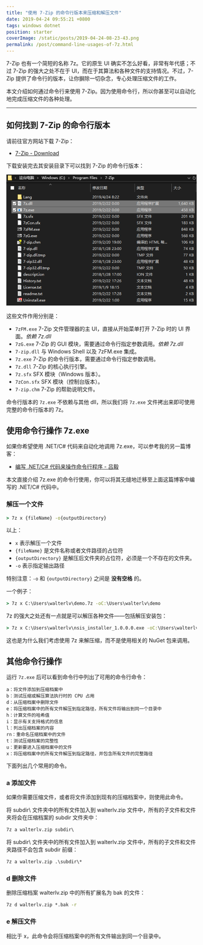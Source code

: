 ```yaml
---
title: "使用 7-Zip 的命令行版本来压缩和解压文件"
date: 2019-04-24 09:55:21 +0800
tags: windows dotnet
position: starter
coverImage: /static/posts/2019-04-24-08-23-43.png
permalink: /post/command-line-usages-of-7z.html
---
```


7-Zip 也有一个简短的名称 7z。它的原生 UI 确实不怎么好看，非常有年代感；不过 7-Zip 的强大之处不在于 UI，而在于其算法和各种文件的支持情况。不过，7-Zip 提供了命令行的版本，让你摒除一切杂念，专心处理压缩文件的工作。

本文介绍如何通过命令行来使用 7-Zip。因为使用命令行，所以你甚至可以自动化地完成压缩文件的各种处理。

---

<div id="toc"></div>

## 如何找到 7-Zip 的命令行版本

请前往官方网站下载 7-Zip：

- [7-Zip - Download](https://www.7-zip.org/download.html)

下载安装完去其安装目录下可以找到 7-Zip 的命令行版本：

![7-Zip 的安装目录](/static/posts/2019-04-24-08-23-43.png)

这些文件作用分别是：

- `7zFM.exe` 7-Zip 文件管理器的主 UI，直接从开始菜单打开 7-Zip 时的 UI 界面。*依赖 7z.dll*
- `7zG.exe` 7-Zip 的 GUI 模块，需要通过命令行指定参数调用。*依赖 7z.dll*
- `7-zip.dll` 与 Windows Shell 以及 7zFM.exe 集成。
- `7z.exe` 7-Zip 的命令行版本，需要通过命令行指定参数调用。
- `7z.dll` 7-Zip 的核心执行引擎。
- `7z.sfx` SFX 模块（Windows 版本）。
- `7zCon.sfx` SFX 模块（控制台版本）。
- `7-zip.chm` 7-Zip 的帮助说明文件。

命令行版本的 `7z.exe` 不依赖与其他 dll，所以我们将 `7z.exe` 文件拷出来即可使用完整的命令行版本的 7z。

## 使用命令行操作 7z.exe

如果你希望使用 .NET/C# 代码来自动化地调用 7z.exe，可以参考我的另一篇博客：

- [编写 .NET/C# 代码来操作命令行程序 - 吕毅](/post/run-commands-using-csharp)

本文直接介绍 7z.exe 的命令行使用，你可以将其无缝地迁移至上面这篇博客中编写的 .NET/C# 代码中。

### 解压一个文件

```cmd
> 7z x {fileName} -o{outputDirectory}
```

以上：

- `x` 表示解压一个文件
- `{fileName}` 是文件名称或者文件路径的占位符
- `{outputDirectory}` 是解压后文件夹的占位符，必须是一个不存在的文件夹。
- `-o` 表示指定输出路径

特别注意：`-o` 和 `{outputDirectory}` 之间是 **没有空格** 的。

一个例子：

```cmd
> 7z x C:\Users\walterlv\demo.7z -oC:\Users\walterlv\demo
```

7z 的强大之处还有一点就是可以解压各种文件——包括解压安装包：

```cmd
> 7z x C:\Users\walterlv\nsis_installer_1.0.0.0.exe -oC:\Users\walterlv\nsis
```

这也是为什么我们考虑使用 7z 来解压缩，而不是使用相关的 NuGet 包来调用。

## 其他命令行操作

运行 `7z.exe` 后可以看到命令行中列出了可用的命令行命令：

```
a：将文件添加到压缩档案中
b：测试压缩或解压算法执行时的 CPU 占用
d：从压缩档案中删除文件
e：将压缩档案中的所有文件解压到指定路径，所有文件将输出到同一个目录中
h：计算文件的哈希值
i：显示有关支持格式的信息
l：列出压缩档案的内容
rn：重命名压缩档案中的文件
t：测试压缩档案的完整性
u：更新要进入压缩档案中的文件
x：将压缩档案中的所有文件解压到指定路径，并包含所有文件的完整路径
```

下面列出几个常用的命令。

### a 添加文件

如果你需要压缩文件，或者将文件添加到现有的压缩档案中，则使用此命令。

将 subdir\ 文件夹中的所有文件加入到 walterlv.zip 文件中，所有的子文件和文件夹将会在压缩档案的 subdir 文件夹中：

```cmd
7z a walterlv.zip subdir\
```

将 subdir\ 文件夹中的所有文件加入到 walterlv.zip 文件中，所有的子文件和文件夹路径不会包含 subdir 前缀：

```cmd
7z a walterlv.zip .\subdir\*
```

### d 删除文件

删除压缩档案 walterlv.zip 中的所有扩展名为 bak 的文件：

```cmd
7z d walterlv.zip *.bak -r
```

### e 解压文件

相比于 x，此命令会将压缩档案中的所有文件输出到同一个目录中。


